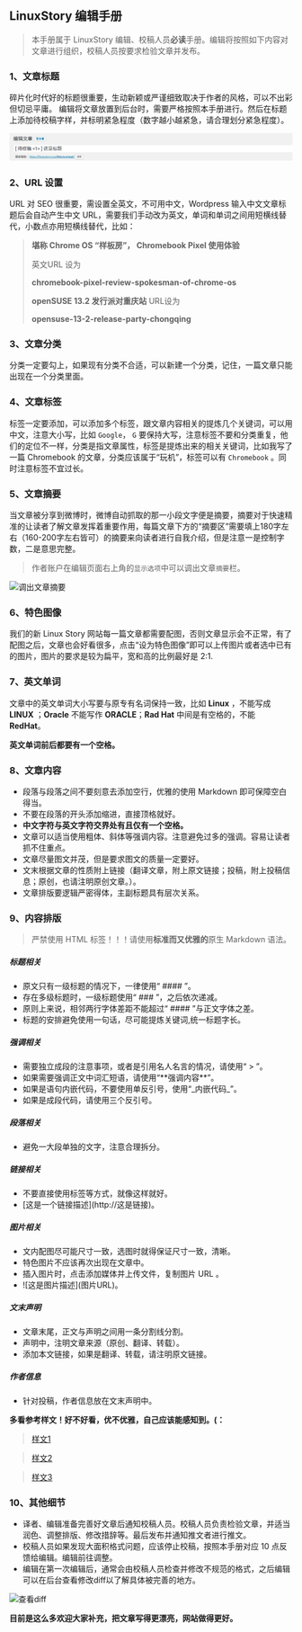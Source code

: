 ## LinuxStory 编辑手册

> 本手册属于 LinuxStory 编辑、校稿人员**必读**手册。编辑将按照如下内容对文章进行组织，校稿人员按要求检验文章并发布。

### 1、文章标题

碎片化时代好的标题很重要，生动新颖或严谨细致取决于作者的风格，可以不出彩但切忌平庸。 编辑将文章放置到后台时，需要严格按照本手册进行。然后在标题上添加待校稿字样，并标明紧急程度（数字越小越紧急，请合理划分紧急程度）。

![标题示例](Pictures/title.png)

### 2、URL 设置

URL 对 SEO 很重要，需设置全英文，不可用中文，Wordpress 输入中文文章标题后会自动产生中文 URL，需要我们手动改为英文，单词和单词之间用短横线替代，小数点亦用短横线替代，比如：

> **堪称 Chrome OS “样板房”， Chromebook Pixel 使用体验**
>
> 英文URL 设为
>
> **chromebook-pixel-review-spokesman-of-chrome-os**
>
> **openSUSE 13.2 发行派对重庆站** URL设为
>
> **opensuse-13-2-release-party-chongqing**

### 3、文章分类

分类一定要勾上，如果现有分类不合适，可以新建一个分类，记住，一篇文章只能出现在一个分类里面。

### 4、文章标签

标签一定要添加，可以添加多个标签，跟文章内容相关的提炼几个关键词，可以用中文，注意大小写，比如 `Google`， `G` 要保持大写，注意标签不要和分类重复，他们的定位不一样，分类是指文章属性，标签是提炼出来的相关关键词，比如我写了一篇 Chromebook 的文章，分类应该属于“玩机”，标签可以有 `Chromebook` 。同时注意标签不宜过长。

### 5、文章摘要

当文章被分享到微博时，微博自动抓取的那一小段文字便是摘要，摘要对于快速精准的让读者了解文章发挥着重要作用，每篇文章下方的“摘要区”需要填上180字左右（160-200字左右皆可）的摘要来向读者进行自我介绍，但是注意一是控制字数，二是意思完整。
> 作者账户在编辑页面右上角的`显示选项`中可以调出文章`摘要`栏。

![调出文章摘要](http://www.linuxstory.org/wp-content/uploads/2015/03/setting_abstract.jpg)

### 6、特色图像

我们的新 Linux Story 网站每一篇文章都需要配图，否则文章显示会不正常，有了配图之后，文章也会好看很多，点击“设为特色图像”即可以上传图片或者选中已有的图片，图片的要求是较为扁平，宽和高的比例最好是 2:1.

### 7、英文单词

文章中的英文单词大小写要与原专有名词保持一致，比如 **Linux** ，不能写成 **LINUX** ；**Oracle** 不能写作 **ORACLE**；**Rad Hat** 中间是有空格的，不能 **RedHat**。

**英文单词前后都要有一个空格。**

### 8、文章内容

- 段落与段落之间不要刻意去添加空行，优雅的使用 Markdown 即可保障空白得当。
- 不要在段落的开头添加缩进，直接顶格就好。
- **中文字符与英文字符交界处有且仅有一个空格。**
- 文章可以适当使用粗体、斜体等强调内容。注意避免过多的强调。容易让读者抓不住重点。
- 文章尽量图文并茂，但是要求图文的质量一定要好。
- 文末根据文章的性质附上链接（翻译文章，附上原文链接；投稿，附上投稿信息；原创，也请注明原创文章。）。
- 文章排版要逻辑严密得体，主副标题具有层次关系。

### 9、内容排版

> 严禁使用 HTML 标签！！！请使用**标准而又优雅的**原生 Markdown 语法。

##### 标题相关

- 原文只有一级标题的情况下，一律使用“ #### ”。
- 存在多级标题时，一级标题使用“ ### ”，之后依次递减。
- 原则上来说，相邻两行字体差距不能超过“ #### ”与正文字体之差。
- 标题的安排避免使用一句话，尽可能提炼关键词,统一标题字长。

##### 强调相关

- 需要独立成段的注意事项，或者是引用名人名言的情况，请使用“ > ”。
- 如果需要强调正文中词汇短语，请使用“\*\*强调内容\*\*”。
- 如果是语句内嵌代码，不要使用单反引号，使用“\_内嵌代码\_”。
- 如果是成段代码，请使用三个反引号。

##### 段落相关

- 避免一大段单独的文字，注意合理拆分。

##### 链接相关

- 不要直接使用标签等方式，就像这样就好。
- \[这是一个链接描述](http://这是链接)。

##### 图片相关

- 文内配图尽可能尺寸一致，选图时就得保证尺寸一致，清晰。
- 特色图片不应该再次出现在文章中。
- 插入图片时，点击添加媒体并上传文件，复制图片 URL 。
- \!\[这是图片描述](图片URL)。

##### 文末声明

- 文章末尾，正文与声明之间用一条分割线分割。
- 声明中，注明文章来源（原创、翻译、转载）。
- 添加本文链接，如果是翻译、转载，请注明原文链接。

##### 作者信息

- 针对投稿，作者信息放在文末声明中。

**多看参考样文！好不好看，优不优雅，自己应该能感知到。(：**

> [样文1](https://linuxstory.org/7-best-linux-distro-for-laptop/)

> [样文2](https://linuxstory.org/the-best-linux-distros-of-2016)

> [样文3](https://linuxstory.org/deploy-lets-encrypt-ssl-certificate-with-certbot/)

### 10、其他细节

- 译者、编辑准备完善好文章后通知校稿人员。校稿人员负责检验文章，并适当润色、调整排版、修改措辞等。最后发布并通知推文者进行推文。
- 校稿人员如果发现大面积格式问题，应该停止校稿，按照本手册对应 10 点反馈给编辑。编辑前往调整。
- 编辑在第一次编辑后，通常会由校稿人员检查并修改不规范的格式，之后编辑可以在后台查看修改diff以了解具体被完善的地方。

![查看diff](http://www.linuxstory.org/wp-content/uploads/2015/03/newbie_should_see_diff.jpg)

**目前是这么多欢迎大家补充，把文章写得更漂亮，网站做得更好。**
